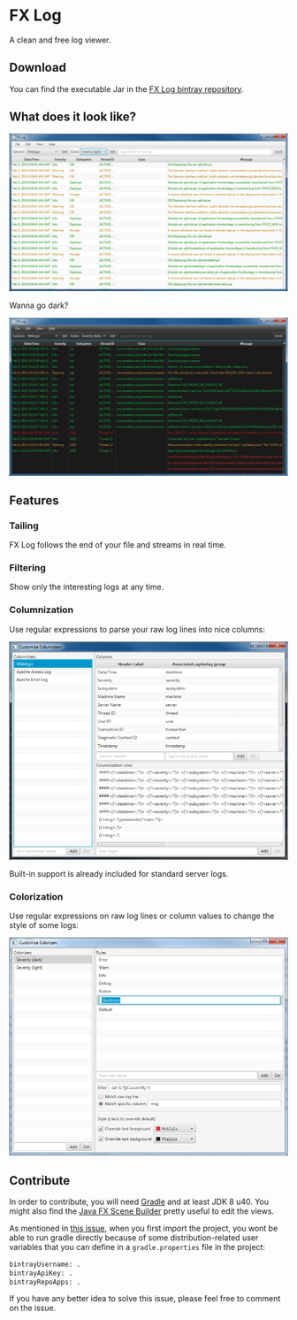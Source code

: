 # FX Log

A clean and free log viewer.

## Download

You can find the executable Jar in the
[FX Log bintray repository](https://bintray.com/joffrey-bion/applications/fx-log/).

## What does it look like?

![Main view (light theme)](doc/screenshots/main_light_theme.png)

Wanna go dark?

![Main view (dark theme)](doc/screenshots/main_dark_theme.png)

## Features

### Tailing

FX Log follows the end of your file and streams in real time.

### Filtering

Show only the interesting logs at any time.

### Columnization

Use regular expressions to parse your raw log lines into nice columns:

![Customize Columnizers](doc/screenshots/customize_columnizers.png)

Built-in support is already included for standard server logs.

### Colorization

Use regular expressions on raw log lines or column values to change the style of some logs:

![Customize Colorizers](doc/screenshots/customize_colorizers.png)

## Contribute

In order to contribute, you will need [Gradle](http://gradle.org/gradle-download/) and at least JDK 8 u40.
You might also find the [Java FX Scene Builder](http://gluonhq.com/open-source/scene-builder/) pretty useful to edit
the views.

As mentioned in [this issue](https://github.com/joffrey-bion/fx-log/issues/6), when you first import the project, you
wont be able to run gradle directly because of some distribution-related user variables that you can define in a
`gradle.properties` file in the project:

    bintrayUsername: .
    bintrayApiKey: .
    bintrayRepoApps: .

If you have any better idea to solve this issue, please feel free to comment on the issue.